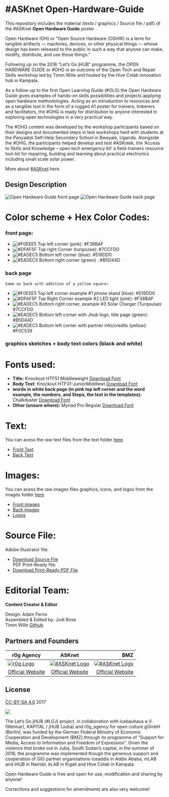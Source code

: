 # #ASKnet Open-Hardware-Guide

This repository includes the material (texts / graphics / Source file / pdf) of the #ASKnet __Open Hardware Guide__ poster .

Open Hardware (OH) or “Open Source Hardware (OSHW) is a term for tangible artifacts — machines, devices, or other physical things — whose design has been released to the public in such a way that anyone can make, modify, distribute, and use those things.”

Following up on the 2016 “Let’s Go jHUB” programme, the OPEN HARDWARE GUIDE or #OHG is an outcome of the Open Tech and Repair Skills workshop led by Timm Wille and hosted by the Hive Colab innovation hub in Kampala.

As a follow-up to the first Open Learning Guide (#OLG) the Open Hardware Guide gives examples of hands-on skills possibilities and projects applying open hardware methodologies. Acting as an introduction to resources and as a tangible tool in the form of a rugged A1 poster for trainers, tinkerers and facilitators, the #OHG is ready for distribution to anyone interested in exploring open technologies in a very practical way.

The #OHG content was developed by the workshop participants based on their designs and documented steps in test workshops held with students at the Panyadoli Self-Help Secondary School in Bweyale, Uganda. Alongside the #OHG, the participants helped develop and test #ASKotek, the ‘Access to Skills and Knowledge – open tech emergency kit‘ a field-trainers resource tool-kit for repairing, building and learning about practical electronics including small scale solar power.

More about [#ASKnet](https://www.weareasknet.org/) here.

## Design Description

![Open Hardware Guide front page](OHG-front.png)
![Open Hardware Guide back page](OHG-back.png)


# **Color scheme + Hex Color Codes:**

###  front page:


* ![#F0EEE5](color-codes/F38BAF.png) Top left corner (pink): #F38BAF
* ![#DFAF5F](color-codes/7CCFDD.png) Top right Corner (turqouise): #7CCFDD
* ![#EADEC5](color-codes/519DD0.png) Bottom left corner (blue): #519DD0
* ![#EADEC5](color-codes/B5D44D.png) Bottom right corner (green) : #B5D44D

###  back page
    Same as back with addition of a yellow square:

* ![#F0EEE5](color-codes/519DD0.png) Top left corner example #1 phone stand (blue): #519DD0
* ![#DFAF5F](color-codes/F38BAF.png) Top Right Corner example #2 LED light (pink): #F38BAF
* ![#EADEC5](color-codes/7CCFDD.png) Bottom right corner, example #3 Solar Charger (Turqouise): #7CCFDD
* ![#EADEC5](color-codes/B5D44D.png) Bottom left corner with Jhub logo, title page (green): #B5D44D
* ![#EADEC5](color-codes/F0C539.png) Bottom left corner with partner info/credits (yellow): #F0C539

### graphics sketches + body text  colors (black and white)


# **Fonts used:**

* **Title:**  Knockout HTF51 Middleweight   [Download Font](https://copyfonts.com/fonts/knockout-htf51-middleweight.html)
* **Body Text:**  Knockout HTF31-JuniorMiddlewt   [Download Font](https://copyfonts.com/download/knockout-htf31-juniormiddlewt.html)
* **words in white back page (in pink top left corner and the word example, the numbers, and Steps, the text in the templates):**  Chalkduster [Download Font](https://www.ffonts.net/Chalkduster.font)
* **Other (unsure where):** Myriad Pro Regular
  [Download Font](https://fontsgeek.com/fonts/Myriad-Pro-Regular)

# **Text:**

You can acess the raw text files from the text folder [here](#)

* [Front Text](text/OHG-front-FINAL-TEXT.odt)
* [Back Text](text/OHG-back-FINAL-TEXT.odt)


# **Images:**

You can acess the raw images files graphics, icons, and logos from the images folder [here](https://github.com/opencultureagency/Open-Documentation-Guide/tree/master/images)

* [Front images](https://github.com/opencultureagency/Open-Documentation-Guide/tree/master/images/front)
* [Back images](https://github.com/opencultureagency/Open-Documentation-Guide/tree/master/images/back)
* [Logos](https://github.com/opencultureagency/Open-Documentation-Guide/tree/master/images/logos)

# **Source File:**

Adobe Illustrator file:
* [Download Source File](https://cloud.openculture.agency/index.php/s/Dp577rPHnMobQ9m)  
PDF Print-Ready file:
* [Download Print-Ready PDF File](https://cloud.openculture.agency/index.php/s/dy2ZZWA39mzPGiS)


# **Editorial Team:**
**Content Creator & Editor**

Design: Adam Ferns  
Assembled & Edited by: Jodi Rose  
Timm Wille [Github](https://github.com/timmwille/)

## Partners and Founders


| r0g Agency |      ASKnet      |  BMZ |
|----------|:-------------:|------:|
| [![r0g Logo](images/logos/r0g-logo-new-2021.png)](https://openculture.agency/)| [![#ASKnet Logo](images/logos/asknet-logo.png)](https://github.com/ASKnet-Open-Training)| [![#ASKnet Logo](images/logos/bmz-logo.png)](https://www.bmz.de/en/) |
| [Official Website](https://openculture.agency/) | [Official Website](https://github.com/ASKnet-Open-Training) | [Official Website](https://www.bmz.de/en/) |

## License
[CC-BY-SA 4.0](LICENSE.md) 2017

![](/qrcode-OpenDocumentationGuide-GitHub.svg)


The Let’s Go jHUB (#LGJ) project, in collaboration with icebauhaus e.V. (Weimar), KAPITAL / jHUB (Juba) and r0g_agency for open culture gGmbH (Berlin), was funded by the German Federal Ministry of Economic Cooperation and Development (BMZ) through its programme of “Support for Media, Access to Information and Freedom of Expression”. Given the violence that broke out in Juba, South Sudan’s capital, in the summer of 2016, the programme was implemented though the generous support and cooperation of GIG partner organisations iceaddis in Addis Ababa, mLAB and iHUB in Nairobi, kLAB in Kigali and Hive Colab in Kampala.


Open Hardware Guide is free and open for use, modification and sharing by anyone!


Corrections and suggestions for amendments are also very welcome!
